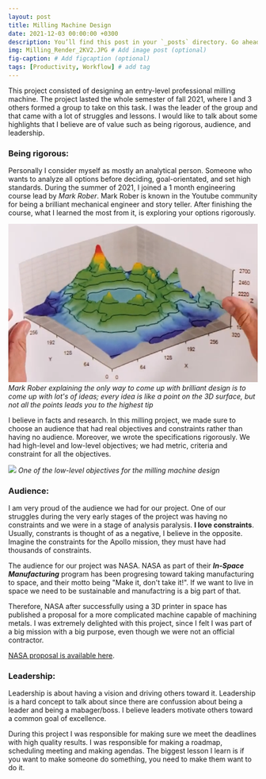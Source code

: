 ```yaml
---
layout: post
title: Milling Machine Design
date: 2021-12-03 00:00:00 +0300
description: You’ll find this post in your `_posts` directory. Go ahead and edit it and re-build the site to see your changes. # Add post description (optional)
img: Milling_Render_2KV2.JPG # Add image post (optional)
fig-caption: # Add figcaption (optional)
tags: [Productivity, Workflow] # add tag
---
```


This project consisted of designing an entry-level professional milling machine. The project lasted the whole semester of fall 2021, where I and 3 others formed a group to take on this task. I was the leader of the group and that came with a lot of struggles and lessons. I would like to talk about some highlights that I believe are of value such as being rigorous, audience, and leadership. 

### Being rigorous:

Personally I consider myself as mostly an analytical person. Someone who wants to analyze all options before deciding, goal-orientated, and set high standards. During the summer of 2021, I joined a 1 month engineering course lead by *Mark Rober*. Mark Rober is known in the Youtube community for being a brilliant mechanical engineer and story teller. After finishing the course, what I learned the most from it, is exploring your options rigorously. 

![](/assets/img/Mark_Rober.png)
*Mark Rober explaining the only way to come up with brilliant design is to come up with lot's of ideas; every idea is like a point on the 3D surface, but not all the points leads you to the highest tip*

I believe in facts and research. In this milling project, we made sure to choose an audience that had real objectives and constraints rather than having no audience. Moreover, we wrote the specifications rigorously. We had high-level and low-level objectives; we had metric, criteria and constraint for all the objectives. 

![](/assets/img//assets/img/Milling_Objective.png)
*One of the low-level objectives for the milling machine design*

### Audience:

I am very proud of the audience we had for our project. One of our struggles during the very early stages of the project was having no constraints and we were in a stage of analysis paralysis. **I love constraints**. Usually, constrants is thought of as a negative, I believe in the opposite. Imagine the constraints for the Apollo mission, they must have had thousands of constraints. 

The audience for our project was NASA. NASA as part of their ***In-Space Manufacturing*** program has been progresing toward taking manufacturing to space, and their motto being "Make it, don't take it!". If we want to live in space we need to be sustainable and manufactring is a big part of that. 

Therefore, NASA after successfully using a 3D printer in space has published a proposal for a more complicated machine capable of machining metals. I was extremely delighted with this project, since I felt I was part of a big mission with a big purpose, even though we were not an official contractor. 

[NASA proposal is available here](https://govtribe.com/file/government-file/nnhzcq001kismfablab-ism-fablab-nextstep-2-baa-amendment-2-dot-pdf).

### Leadership:

Leadership is about having a vision and driving others toward it. Leadership is a hard concept to talk about since there are confussion about being a leader and being a mabager/boss. I believe leaders motivate others toward a common goal of excellence. 

During this project I was responsible for making sure we meet the deadlines with high quality results. I was responsible for making a roadmap, scheduling meeting and making agendas. The biggest lesson I learn is if you want to make someone do something, you need to make them want to do it.